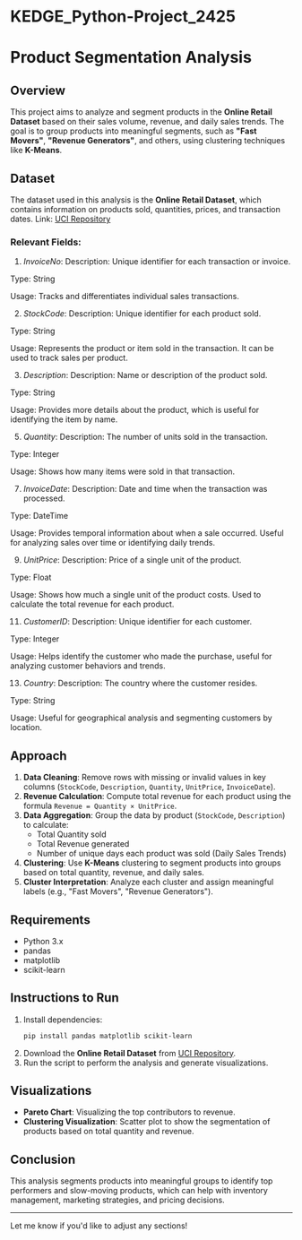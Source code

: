 # KEDGE_Python-Project_2425

# Product Segmentation Analysis

## Overview
This project aims to analyze and segment products in the **Online Retail Dataset** based on their sales volume, revenue, and daily sales trends. The goal is to group products into meaningful segments, such as **"Fast Movers"**, **"Revenue Generators"**, and others, using clustering techniques like **K-Means**.

## Dataset
The dataset used in this analysis is the **Online Retail Dataset**, which contains information on products sold, quantities, prices, and transaction dates.
Link: [UCI Repository](https://archive.ics.uci.edu/dataset/352/online+retail)

### Relevant Fields:
1. *InvoiceNo*:
Description: Unique identifier for each transaction or invoice.

Type: String

Usage: Tracks and differentiates individual sales transactions.

2. *StockCode*:
Description: Unique identifier for each product sold.

Type: String

Usage: Represents the product or item sold in the transaction. It can be used to track sales per product.

3. *Description*:
Description: Name or description of the product sold.

Type: String

Usage: Provides more details about the product, which is useful for identifying the item by name.

5. *Quantity*:
Description: The number of units sold in the transaction.

Type: Integer

Usage: Shows how many items were sold in that transaction.

7. *InvoiceDate*:
Description: Date and time when the transaction was processed.

Type: DateTime

Usage: Provides temporal information about when a sale occurred. Useful for analyzing sales over time or identifying daily trends.

9. *UnitPrice*:
Description: Price of a single unit of the product.

Type: Float

Usage: Shows how much a single unit of the product costs. Used to calculate the total revenue for each product.

11. *CustomerID*:
Description: Unique identifier for each customer.

Type: Integer

Usage: Helps identify the customer who made the purchase, useful for analyzing customer behaviors and trends.

13. *Country*:
Description: The country where the customer resides.

Type: String

Usage: Useful for geographical analysis and segmenting customers by location.

## Approach
1. **Data Cleaning**: Remove rows with missing or invalid values in key columns (`StockCode`, `Description`, `Quantity`, `UnitPrice`, `InvoiceDate`).
2. **Revenue Calculation**: Compute total revenue for each product using the formula `Revenue = Quantity × UnitPrice`.
3. **Data Aggregation**: Group the data by product (`StockCode`, `Description`) to calculate:
   - Total Quantity sold
   - Total Revenue generated
   - Number of unique days each product was sold (Daily Sales Trends)
4. **Clustering**: Use **K-Means** clustering to segment products into groups based on total quantity, revenue, and daily sales.
5. **Cluster Interpretation**: Analyze each cluster and assign meaningful labels (e.g., "Fast Movers", "Revenue Generators").

## Requirements
- Python 3.x
- pandas
- matplotlib
- scikit-learn

## Instructions to Run
1. Install dependencies:
   ```bash
   pip install pandas matplotlib scikit-learn
   ```
2. Download the **Online Retail Dataset** from [UCI Repository](https://archive.ics.uci.edu/dataset/352/online+retail).
3. Run the script to perform the analysis and generate visualizations.

## Visualizations
- **Pareto Chart**: Visualizing the top contributors to revenue.
- **Clustering Visualization**: Scatter plot to show the segmentation of products based on total quantity and revenue.

## Conclusion
This analysis segments products into meaningful groups to identify top performers and slow-moving products, which can help with inventory management, marketing strategies, and pricing decisions.

---

Let me know if you'd like to adjust any sections!
